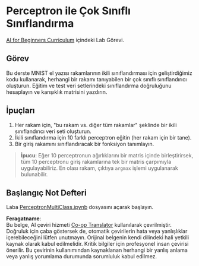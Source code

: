 <!--
CO_OP_TRANSLATOR_METADATA:
{
  "original_hash": "7336583e4630220c835335da640016db",
  "translation_date": "2025-08-26T07:36:02+00:00",
  "source_file": "lessons/3-NeuralNetworks/03-Perceptron/lab/README.md",
  "language_code": "tr"
}
-->
# Perceptron ile Çok Sınıflı Sınıflandırma

[AI for Beginners Curriculum](https://github.com/microsoft/ai-for-beginners) içindeki Lab Görevi.

## Görev

Bu derste MNIST el yazısı rakamlarının ikili sınıflandırması için geliştirdiğimiz kodu kullanarak, herhangi bir rakamı tanıyabilen bir çok sınıflı sınıflandırıcı oluşturun. Eğitim ve test veri setlerindeki sınıflandırma doğruluğunu hesaplayın ve karışıklık matrisini yazdırın.

## İpuçları

1. Her rakam için, "bu rakam vs. diğer tüm rakamlar" şeklinde bir ikili sınıflandırıcı veri seti oluşturun.
1. İkili sınıflandırma için 10 farklı perceptron eğitin (her rakam için bir tane).
1. Bir giriş rakamını sınıflandıracak bir fonksiyon tanımlayın.

> **İpucu**: Eğer 10 perceptronun ağırlıklarını bir matris içinde birleştirirsek, tüm 10 perceptronu giriş rakamlarına tek bir matris çarpımıyla uygulayabiliriz. En olası rakam, çıktıya `argmax` işlemi uygulanarak bulunabilir.

## Başlangıç Not Defteri

Laba [PerceptronMultiClass.ipynb](../../../../../../lessons/3-NeuralNetworks/03-Perceptron/lab/PerceptronMultiClass.ipynb) dosyasını açarak başlayın.

**Feragatname**:  
Bu belge, AI çeviri hizmeti [Co-op Translator](https://github.com/Azure/co-op-translator) kullanılarak çevrilmiştir. Doğruluk için çaba göstersek de, otomatik çevirilerin hata veya yanlışlıklar içerebileceğini lütfen unutmayın. Orijinal belgenin kendi dilindeki hali yetkili kaynak olarak kabul edilmelidir. Kritik bilgiler için profesyonel insan çevirisi önerilir. Bu çevirinin kullanımından kaynaklanan herhangi bir yanlış anlama veya yanlış yorumlama durumunda sorumluluk kabul edilmez.